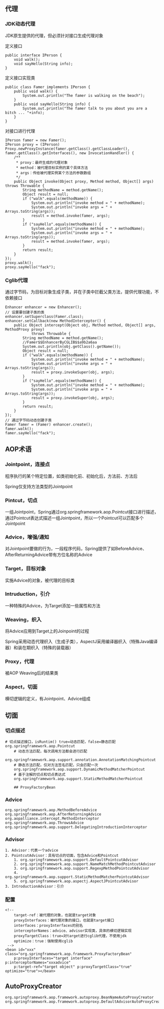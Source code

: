 
## 代理
### JDK动态代理
JDK原生提供的代理，但必须针对接口生成代理对象

定义接口

	public interface IPerson {
		void walk();
		void sayHello(String info);
	}

定义接口实现类

	public class Famer implements IPerson {
		public void walk() {
			System.out.println("The famer is walking on the beach");
		}
		public void sayHello(String info) {
			System.out.println("The famer talk to you about you are a bitch ... "+info);
		}
	}

对接口进行代理

	IPerson famer = new Famer();
	IPerson proxy = (IPerson) Proxy.newProxyInstance(famer.getClass().getClassLoader(), famer.getClass().getInterfaces(), new InvocationHandler() {
		/**
		 * proxy：最终生成的代理对象
		 * method：被代理目标实例的某个具体方法
		 * args：传给被代理实例某个方法的参数数组
		 */
		public Object invoke(Object proxy, Method method, Object[] args) throws Throwable {
			String methodName = method.getName();
			Object result = null;
			if ("walk".equals(methodName)) {
				System.out.println("invoke method = " + methodName);
				System.out.println("invoke args = " + Arrays.toString(args));
				result = method.invoke(famer, args);
			}
			if ("sayHello".equals(methodName)) {
				System.out.println("invoke method = " + methodName);
				System.out.println("invoke args = " + Arrays.toString(args));
				result = method.invoke(famer, args);
			}
			return result;
		}
	});
	proxy.walk();
	proxy.sayHello("fack");

### Cglib代理
通过字节码，为目标对象生成子类，并在子类中拦截父类方法，提供代理功能，不依赖接口

	Enhancer enhancer = new Enhancer();
	// 设置要创建子类的类
	enhancer.setSuperclass(Famer.class);
	enhancer.setCallback(new MethodInterceptor() {
		public Object intercept(Object obj, Method method, Object[] args, MethodProxy proxy)
				throws Throwable {
			String methodName = method.getName();
			//Famer$$EnhancerByCGLIB$$a9b2a6aa
			System.out.println(obj.getClass().getName());
			Object result = null;
			if ("walk".equals(methodName)) {
				System.out.println("invoke method = " + methodName);
				System.out.println("invoke args = " + Arrays.toString(args));
				result = proxy.invokeSuper(obj, args);
			}
			if ("sayHello".equals(methodName)) {
				System.out.println("invoke method = " + methodName);
				System.out.println("invoke args = " + Arrays.toString(args));
				result = proxy.invokeSuper(obj, args);
			}
			return result;
		}
	});
	// 通过字节码动态创建子类
	Famer famer = (Famer) enhancer.create();
	famer.walk();
	famer.sayHello("fack");


## AOP术语

### Jointpoint，连接点
程序执行的某个特定位置，如类初始化前、初始化后，方法前、方法后

Spring仅支持方法类型的Jointpoint

### Pintcut，切点
一组Jointpoint，Spring通过org.springframework.aop.Pointcut接口进行描述，通过Pointcut表达式描述一组Jointpoint，所以一个Pointcut可以匹配多个Jointpoint

### Advice，增强/通知
对Jointpoint要做的行为，一段程序代码，Spring提供了如BeforeAdvice、AfterReturningAdvice带有方位名称的Advice

### Target，目标对象
实施Advice的对象，被代理的目标类

### Intruduction，引介
一种特殊的Advice，为Target添加一些属性和方法

### Weaving，织入
将Advice应用到Target上的Joinpoint的过程

Spring采用动态代理织入（生成子类），AspectJ采用编译器织入（特殊Java编译器）和装在期织入（特殊的装载器）

### Proxy，代理
被AOP Weaving后的结果类

### Aspect，切面
横切逻辑的定义，有Jointpoint、Advice组成


## 切面


### 切点描述

	# 切点描述接口，isRuntim() true=动态匹配，false=静态匹配
	org.springframework.aop.Pointcut
		# 动态方法匹配，每次调用方法都会进行匹配
		org.springframework.aop.support.annotation.AnnotationMatchingPointcut
		# 静态方法匹配，仅对方法签名匹配，只会匹配一次
		org.springframework.aop.support.DynamicMethodMatcherPointcut
		# 基于注解的切点和切点表达式
		org.springframework.aop.support.StaticMethodMatcherPointcut

		## ProxyFactoryBean
	
### Advice
	org.springframework.aop.MethodBeforeAdvice
	org.springframework.aop.AfterReturningAdvice
	org.aopalliance.intercept.MethodInterceptor
	org.springframework.aop.ThrowsAdvice
	org.springframework.aop.support.DelegatingIntroductionInterceptor

### Advisor
	
	1. Advisor：代表一个advice
	2. PointcutAdvisor：具有切点的切面，包含Advice和Pointcut
		1. org.springframework.aop.support.DefaultPointcutAdvisor
		2. org.springframework.aop.support.NameMatchMethodPointcutAdvisor
		3. org.springframework.aop.support.RegexpMethodPointcutAdvisor
		4. org.springframework.aop.support.StaticMethodMatcherPointcutAdvisor
		5. org.springframework.aop.aspectj.AspectJPointcutAdvisor
	3. IntroductionAdvisor：引介

### 配置
	<!-- 
		target-ref：被代理的对象，也就是target对象
		proxyInterfaces：被代理对象的接口，也就是target接口
		interfaces：proxyInterfaces的别名
		interceptorNames：advice、advisor实现类，具体的横切逻辑实现
		proxyTargetClass：true=对target进行cglib代理，不使用jdk
		optimize：true：强制使用cglib
	 -->
	<bean id="xxx" class="org.springframework.aop.framework.ProxyFactoryBean"
		p:proxyInterfaces="target interface" p:interceptorNames="xxxadvice"
		p:target-ref="target object" p:proxyTargetClass="true" optimize="true"></bean>


## AutoProxyCreator
	
	org.springframework.aop.framework.autoproxy.BeanNameAutoProxyCreator
	org.springframework.aop.framework.autoproxy.DefaultAdvisorAutoProxyCreator